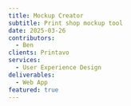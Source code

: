 ```yaml
---
title: Mockup Creator
subtitle: Print shop mockup tool
date: 2025-03-26
contributors:
  - Ben
clients: Printavo
services:
  - User Experience Design
deliverables:
  - Web App
featured: true
---
```

